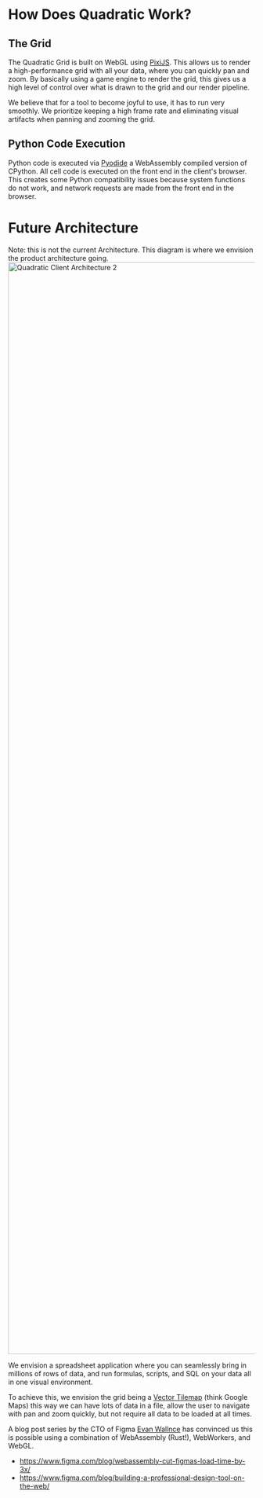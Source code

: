 # How Does Quadratic Work?
## The Grid
The Quadratic Grid is built on WebGL using [PixiJS](https://pixijs.io/). This allows us to render a high-performance grid with all your data, where you can quickly pan and zoom.
By basically using a game engine to render the grid, this gives us a high level of control over what is drawn to the grid and our render pipeline.

We believe that for a tool to become joyful to use, it has to run very smoothly. We prioritize keeping a high frame rate and eliminating visual artifacts when panning and zooming the grid.

## Python Code Execution
Python code is executed via [Pyodide](https://pyodide.org/en/stable/) a WebAssembly compiled version of CPython. 
All cell code is executed on the front end in the client's browser. This creates some Python compatibility issues because system functions do not work, and network requests are made from the front end in the browser.

# Future Architecture
Note: this is not the current Architecture. This diagram is where we envision the product architecture going.
<img width="2224" alt="Quadratic Client Architecture 2" src="https://user-images.githubusercontent.com/3479421/163222487-c979082b-6854-4e81-a807-907d7e5fa8be.png">

We envision a spreadsheet application where you can seamlessly bring in millions of rows of data, and run formulas, scripts, and SQL on your data all in one visual environment.

To achieve this, we envision the grid being a [Vector Tilemap](https://docs.mapbox.com/data/tilesets/guides/vector-tiles-introduction/) (think Google Maps) this way we can have lots of data in a file, allow the user to navigate with pan and zoom quickly, but not require all data to be loaded at all times.

A blog post series by the CTO of Figma [Evan Wallnce](https://twitter.com/evanwallace?lang=en) has convinced us this is possible using a combination of WebAssembly (Rust!), WebWorkers, and WebGL.
- https://www.figma.com/blog/webassembly-cut-figmas-load-time-by-3x/
- https://www.figma.com/blog/building-a-professional-design-tool-on-the-web/
